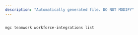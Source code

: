 ```yaml
---
description: "Automatically generated file. DO NOT MODIFY"
---
```


```cli

mgc teamwork workforce-integrations list

```